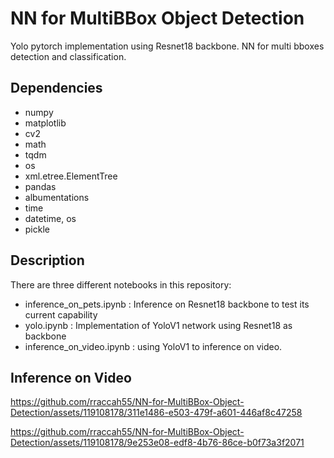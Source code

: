 # NN for MultiBBox Object Detection
Yolo pytorch implementation using Resnet18 backbone. NN for multi bboxes detection and classification. 

## Dependencies 
- numpy
- matplotlib
- cv2
- math
- tqdm
- os
- xml.etree.ElementTree
- pandas
- albumentations
- time
- datetime, os
- pickle

## Description
There are three different notebooks in this repository:

- inference_on_pets.ipynb : Inference on Resnet18 backbone to test its current capability
- yolo.ipynb : Implementation of YoloV1 network using Resnet18 as backbone
- inference_on_video.ipynb : using YoloV1 to inference on video.

## Inference on Video

https://github.com/rraccah55/NN-for-MultiBBox-Object-Detection/assets/119108178/311e1486-e503-479f-a601-446af8c47258



https://github.com/rraccah55/NN-for-MultiBBox-Object-Detection/assets/119108178/9e253e08-edf8-4b76-86ce-b0f73a3f2071

